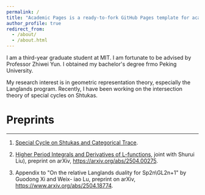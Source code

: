 ```yaml
---
permalink: /
title: "Academic Pages is a ready-to-fork GitHub Pages template for academic personal websites"
author_profile: true
redirect_from: 
  - /about/
  - /about.html
---
```


I am a third-year graduate student at MIT. I am fortunate to be advised by Professor Zhiwei Yun. I obtained my bachelor's degree frmo Peking University.

My research interest is in geometric representation theory, especially the Langlands program. Recently, I have been working on the intersection theory of special cycles on Shtukas.

# Preprints
------

1. [Special Cycle on Shtukas and Categorical Trace](https://zeyuw42.github.io/assets/Special_cycle_classes_and_categorical_trace.pdf).

2. [Higher Period Integrals and Derivatives of L-functions](https://zeyuw42.github.io/assets/assets/Higher_Period_Integrals_and_Derivatives_of_L_functions__arxiv_v2.pdf), joint with Shurui Liu), preprint on
arXiv, https://arxiv.org/abs/2504.00275.

4. Appendix to "On the relative Langlands duality for Sp2n\GL2n+1" by Guodong Xi and Weix-
iao Lu, preprint on arXiv, https://www.arxiv.org/abs/2504.18774.
